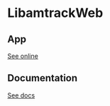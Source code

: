 # LibamtrackWeb



## App
[See online](https://libamtrack.github.io/web/)

## Documentation
[See docs](https://libamtrackweb.readthedocs.io/en/latest/)

